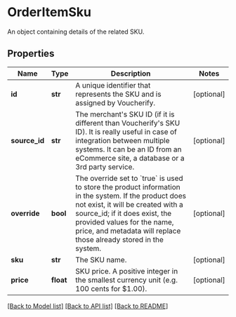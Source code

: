 # OrderItemSku

An object containing details of the related SKU.

## Properties

Name | Type | Description | Notes
------------ | ------------- | ------------- | -------------
**id** | **str** | A unique identifier that represents the SKU and is assigned by Voucherify. | [optional] 
**source_id** | **str** | The merchant&#39;s SKU ID (if it is different than Voucherify&#39;s SKU ID). It is really useful in case of integration between multiple systems. It can be an ID from an eCommerce site, a database or a 3rd party service. | [optional] 
**override** | **bool** | The override set to &#x60;true&#x60; is used to store the product information in the system. If the product does not exist, it will be created with a source_id; if it does exist, the provided values for the name, price, and metadata will replace those already stored in the system. | [optional] 
**sku** | **str** | The SKU name. | [optional] 
**price** | **float** | SKU price. A positive integer in the smallest currency unit (e.g. 100 cents for $1.00). | [optional] 

[[Back to Model list]](../README.md#documentation-for-models) [[Back to API list]](../README.md#documentation-for-api-endpoints) [[Back to README]](../README.md)


